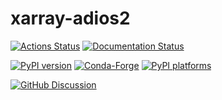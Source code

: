 # xarray-adios2

[![Actions Status][actions-badge]][actions-link]
[![Documentation Status][rtd-badge]][rtd-link]

[![PyPI version][pypi-version]][pypi-link]
[![Conda-Forge][conda-badge]][conda-link]
[![PyPI platforms][pypi-platforms]][pypi-link]

[![GitHub Discussion][github-discussions-badge]][github-discussions-link]

<!-- SPHINX-START -->

<!-- prettier-ignore-start -->
[actions-badge]:            https://github.com/unh-hpc/xarray-adios2/workflows/CI/badge.svg
[actions-link]:             https://github.com/unh-hpc/xarray-adios2/actions
[conda-badge]:              https://img.shields.io/conda/vn/conda-forge/xarray-adios2
[conda-link]:               https://github.com/conda-forge/xarray-adios2-feedstock
[github-discussions-badge]: https://img.shields.io/static/v1?label=Discussions&message=Ask&color=blue&logo=github
[github-discussions-link]:  https://github.com/unh-hpc/xarray-adios2/discussions
[pypi-link]:                https://pypi.org/project/xarray-adios2/
[pypi-platforms]:           https://img.shields.io/pypi/pyversions/xarray-adios2
[pypi-version]:             https://img.shields.io/pypi/v/xarray-adios2
[rtd-badge]:                https://readthedocs.org/projects/xarray-adios2/badge/?version=latest
[rtd-link]:                 https://xarray-adios2.readthedocs.io/en/latest/?badge=latest

<!-- prettier-ignore-end -->
